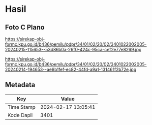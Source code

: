 # Hasil

## Foto C Plano

https://sirekap-obj-formc.kpu.go.id/b436/pemilu/pdpr/34/01/02/20/02/3401022002005-20240215-115653--53d86b0a-26f0-424c-95ca-cef2e77e8269.jpg

https://sirekap-obj-formc.kpu.go.id/b436/pemilu/pdpr/34/01/02/20/02/3401022002005-20240214-194653--ae9b1fef-ec82-44fd-a9a1-131461f2b72e.jpg


## Metadata

| Key        | Value               |
| ---------- | ------------------- |
| Time Stamp | 2024-02-17 13:05:41 |
| Kode Dapil | 3401                |



